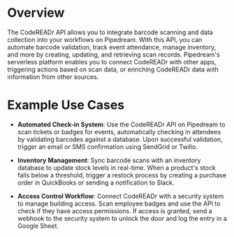 # Overview

The CodeREADr API allows you to integrate barcode scanning and data collection into your workflows on Pipedream. With this API, you can automate barcode validation, track event attendance, manage inventory, and more by creating, updating, and retrieving scan records. Pipedream's serverless platform enables you to connect CodeREADr with other apps, triggering actions based on scan data, or enriching CodeREADr data with information from other sources.

# Example Use Cases

- **Automated Check-in System**: Use the CodeREADr API on Pipedream to scan tickets or badges for events, automatically checking in attendees by validating barcodes against a database. Upon successful validation, trigger an email or SMS confirmation using SendGrid or Twilio.

- **Inventory Management**: Sync barcode scans with an inventory database to update stock levels in real-time. When a product's stock falls below a threshold, trigger a restock process by creating a purchase order in QuickBooks or sending a notification to Slack.

- **Access Control Workflow**: Connect CodeREADr with a security system to manage building access. Scan employee badges and use the API to check if they have access permissions. If access is granted, send a webhook to the security system to unlock the door and log the entry in a Google Sheet.
